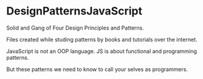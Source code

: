 # DesignPatternsJavaScript
Solid and Gang of Four Design Principles and Patterns.

Files created while studing patterns by books and tutorials over the internet.

JavaScript is not an OOP language. JS is about functional and programming patterns.

But these patterns we need to know to call your selves as programmers.

